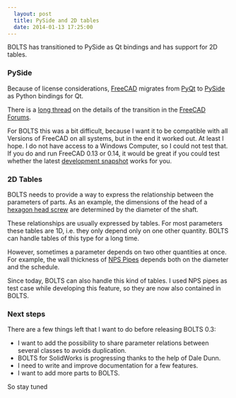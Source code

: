 ```yaml
---
  layout: post
  title: PySide and 2D tables
  date: 2014-01-13 17:25:00
---
```


BOLTS has transitioned to PySide as Qt bindings and has support for 2D tables.

<!-- more -->

### PySide

Because of license considerations, [FreeCAD](http://freecadweb.org) migrates
from [PyQt](http://www.riverbankcomputing.com/software/pyqt/intro) to
[PySide](http://qt-project.org/wiki/PySide) as Python bindings for Qt.

There is a [long thread](http://forum.freecadweb.org/viewtopic.php?f=10&t=5303&start=50)
on the details of the transition in the [FreeCAD Forums](http://forum.freecadweb.org).

For BOLTS this was a bit difficult, because I want it to be compatible with all
Versions of FreeCAD on all systems, but in the end it worked out. At least I
hope. I do not have access to a Windows Computer, so I could not test that. If
you do and run FreeCAD 0.13 or 0.14, it would be great if you could test
whether the latest 
[development snapshot]({{site.baseurl}}/downloads.html) works for you.

### 2D Tables

BOLTS needs to provide a way to express the relationship between the parameters
of parts. As an example, the dimensions of the head of a 
[hexagon head screw]({{site.baseurl}}/html/classes/ISO4017.html) 
are determined by the diameter of the shaft.

These relationships are usually expressed by tables. For most parameters these
tables are 1D, i.e. they only depend only on one other quantity. BOLTS can
handle tables of this type for a long time.

However, sometimes a parameter depends on two other quantities at once. For
example, the wall thickness of 
[NPS Pipes](http://www.engineersedge.com/pipe_schedules.htm)
depends both on the diameter and the schedule. 

Since today, BOLTS can also handle this kind of tables. I used NPS pipes as
test case while developing this feature, so they are now also contained in
BOLTS.

### Next steps

There are a few things left that I want to do before releasing BOLTS 0.3:

* I want to add the possibility to share parameter relations between several classes to avoids duplication.
* BOLTS for SolidWorks is progressing thanks to the help of Dale Dunn.
* I need to write and improve documentation for a few features.
* I want to add more parts to BOLTS.

So stay tuned

